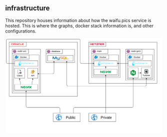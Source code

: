 ## infrastructure

This repository houses information about how the waifu.pics service is hosted. This is where the graphs, docker stack information is, and other configurations.

![Graph](https://raw.githubusercontent.com/Waifu-pics/architecture/master/graph.png)